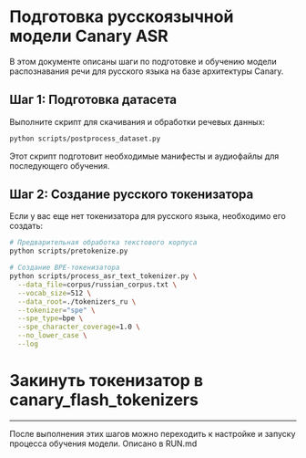 # Подготовка русскоязычной модели Canary ASR

В этом документе описаны шаги по подготовке и обучению модели распознавания речи для русского языка на базе архитектуры Canary.

## Шаг 1: Подготовка датасета

Выполните скрипт для скачивания и обработки речевых данных:

```bash
python scripts/postprocess_dataset.py
```

Этот скрипт подготовит необходимые манифесты и аудиофайлы для последующего обучения.

## Шаг 2: Создание русского токенизатора

Если у вас еще нет токенизатора для русского языка, необходимо его создать:

```bash
# Предварительная обработка текстового корпуса
python scripts/pretokenize.py

# Создание BPE-токенизатора
python scripts/process_asr_text_tokenizer.py \
  --data_file=corpus/russian_corpus.txt \
  --vocab_size=512 \
  --data_root=./tokenizers_ru \
  --tokenizer="spe" \
  --spe_type=bpe \
  --spe_character_coverage=1.0 \
  --no_lower_case \
  --log
```
# Закинуть токенизатор в canary_flash_tokenizers

---

После выполнения этих шагов можно переходить к настройке и запуску процесса обучения модели. Описано в RUN.md
